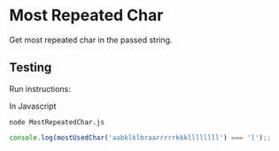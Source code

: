 # **Most Repeated Char**

Get most repeated char in the passed string.

## **Testing**

Run instructions:

In Javascript
```
node MostRepeatedChar.js
```
```js
console.log(mostUsedChar('aabklklbraarrrrrkkkllllllll') === 'l');;
```